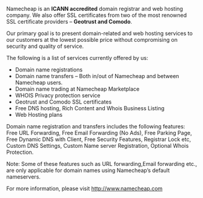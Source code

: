 Namecheap is an **ICANN accredited** domain registrar and web hosting company. We also offer SSL certificates from two of the most renowned SSL certificate providers – **Geotrust and Comodo**.

Our primary goal is to present domain-related and web hosting services to our customers at the lowest possible price without compromising on security and quality of service.

The following is a list of services currently offered by us:

  * Domain name registrations
  * Domain name transfers – Both in/out of Namecheap and between Namecheap users.
  * Domain name trading at Namecheap Marketplace
  * WHOIS Privacy protection service
  * Geotrust and Comodo SSL certificates
  * Free DNS hosting, Rich Content and Whois Business Listing
  * Web Hosting plans

Domain name registration and transfers includes the following features: Free URL Forwarding, Free Email Forwarding (No Ads), Free Parking Page, Free Dynamic DNS with Client, Free Security Features, Registrar Lock etc, Custom DNS Settings, Custom Name server Registration, Optional Whois Protection.

Note: Some of these features such as URL forwarding,Email forwarding etc., are only applicable for domain names using Namecheap’s default nameservers.

For more information, please visit http://www.namecheap.com